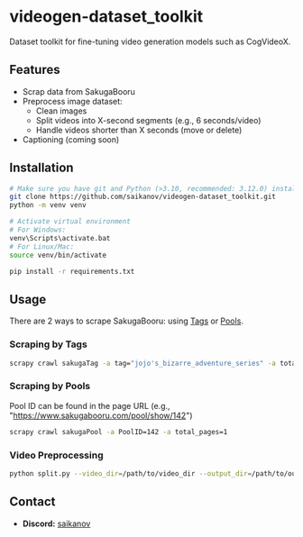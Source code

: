 # videogen-dataset_toolkit
Dataset toolkit for fine-tuning video generation models such as CogVideoX.

## Features
- Scrap data from SakugaBooru
- Preprocess image dataset:
  - Clean images
  - Split videos into X-second segments (e.g., 6 seconds/video)
  - Handle videos shorter than X seconds (move or delete)
- Captioning (coming soon)

## Installation
```bash
# Make sure you have git and Python (>3.10, recommended: 3.12.0) installed
git clone https://github.com/saikanov/videogen-dataset_toolkit.git
python -m venv venv

# Activate virtual environment
# For Windows:
venv\Scripts\activate.bat
# For Linux/Mac:
source venv/bin/activate

pip install -r requirements.txt
```

## Usage
There are 2 ways to scrape SakugaBooru: using [Tags](https://www.sakugabooru.com/tag) or [Pools](https://www.sakugabooru.com/pool).

### Scraping by Tags
```bash
scrapy crawl sakugaTag -a tag="jojo's_bizarre_adventure_series" -a total_pages=27
```

### Scraping by Pools
Pool ID can be found in the page URL (e.g., "https://www.sakugabooru.com/pool/show/142")
```bash
scrapy crawl sakugaPool -a PoolID=142 -a total_pages=1
```

### Video Preprocessing
```bash
python split.py --video_dir=/path/to/video_dir --output_dir=/path/to/output_dir --lessthansix_folder=/path/to/lessthansix_folder
```

## Contact
- **Discord:** [saikanov](https://discord.com/users/693444397055868948)
